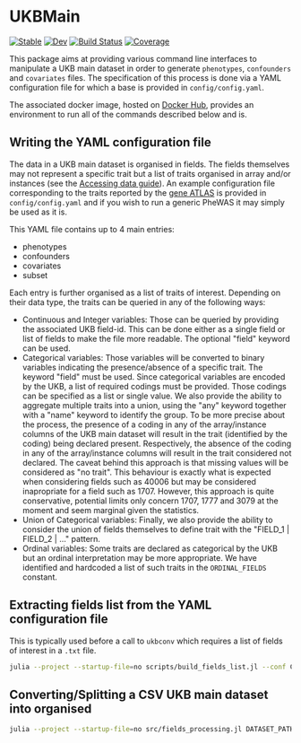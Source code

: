 # UKBMain

[![Stable](https://img.shields.io/badge/docs-stable-blue.svg)](https://olivierlabayle.github.io/UKBMain.jl/stable)
[![Dev](https://img.shields.io/badge/docs-dev-blue.svg)](https://olivierlabayle.github.io/UKBMain.jl/dev)
[![Build Status](https://github.com/olivierlabayle/UKBMain.jl/actions/workflows/CI.yml/badge.svg?branch=main)](https://github.com/olivierlabayle/UKBMain.jl/actions/workflows/CI.yml?query=branch%3Amain)
[![Coverage](https://codecov.io/gh/olivierlabayle/UKBMain.jl/branch/main/graph/badge.svg)](https://codecov.io/gh/olivierlabayle/UKBMain.jl)

This package aims at providing various command line interfaces to manipulate a UKB main dataset in order to generate `phenotypes`, `confounders` and `covariates` files. The specification of this process is done via a YAML configuration file for which a base is provided in `config/config.yaml`.

The associated docker image, hosted on [Docker Hub](https://hub.docker.com/r/olivierlabayle/ukbmain), provides an environment to run all of the commands described below and is.

## Writing the YAML configuration file

The data in a UKB main dataset is organised in fields. The fields themselves may not represent a specific trait but a list of traits organised in array and/or instances (see the [Accessing data guide](https://biobank.ndph.ox.ac.uk/~bbdatan/Accessing_UKB_data_v2.3.pdf)). An example configuration file corresponding to the traits reported by the [gene ATLAS](http://geneatlas.roslin.ed.ac.uk/) is provided in `config/config.yaml` and if you wish to run a generic PheWAS it may simply be used as it is.

This YAML file contains up to 4 main entries:
- phenotypes
- confounders
- covariates
- subset

Each entry is further organised as a list of traits of interest. Depending on their data type, the traits can be queried in any of the following ways:

- Continuous and Integer variables: Those can be queried by providing the associated UKB field-id. This can be done either as a single field or list of fields to make the file more readable. The optional "field" keyword can be used.
- Categorical variables: Those variables will be converted to binary variables indicating the presence/absence of a specific trait. The keyword "field" must be used. Since categorical variables are encoded by the UKB, a list of required codings must be provided. Those codings can be specified as a list or single value. We also provide the ability to aggregate multiple traits into a union, using the "any" keyword together with a "name" keyword to identify the group. To be more precise about the process, the presence of a coding in any of the array/instance columns of the UKB main dataset will result in the trait (identified by the coding) being declared present. Respectively, the absence of the coding in any of the array/instance columns will result in the trait considered not declared. The caveat behind this approach is that missing values will be considered as "no trait". This behaviour is exactly what is expected when considering fields such as 40006 but may be considered inapropriate for a field such as 1707. However, this approach is quite conservative, potential limits only concern 1707, 1777 and 3079 at the moment and seem marginal given the statistics.
- Union of Categorical variables: Finally, we also provide the ability to consider the union of fields themselves to define trait with the "FIELD_1 | FIELD_2 | ..." pattern.
- Ordinal variables: Some traits are declared as categorical by the UKB but an ordinal interpretation may be more appropriate. We have identified and hardcoded a list of such traits in the `ORDINAL_FIELDS` constant.

## Extracting fields list from the YAML configuration file

This is typically used before a call to `ukbconv` which requires a list of fields of interest in a `.txt` file.

```bash
julia --project --startup-file=no scripts/build_fields_list.jl --conf CONF.yaml --output OUTPUT_PATH
```

## Converting/Splitting a CSV UKB main dataset into organised 

```bash
julia --project --startup-file=no src/fields_processing.jl DATASET_PATH --conf CONF.yaml --out-prefix OUT_PREFIX
```